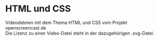 # HTML und CSS

Videodateien mit dem Thema HTML und CSS vom Projekt openscreencast.de    
Die Lizenz zu einer Video-Datei steht in der dazugehörigen .svg-Datei
